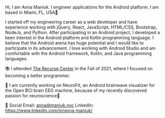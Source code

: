 Hi, I am Anna Maniuk. I engineer applications for the Android platform.  I am based in Miami, FL, USA🌴

I started off my engineering career as a web developer and have experience working with jQuery, React, JavaScript, HTML/CSS, Bootstrap, NodeJs, and Python. After participating in an Android project, I developed a keen interest in the Android platform and Kotlin programming language. I believe that the Android arena has huge potential and I would like to participate in its advancement. I love working with Android Studio and am comfortable with the Android framework, Kotlin, and Java programming languages. 

📚 I attended [The Recurse Center](https://www.recurse.com/) in the Fall of 2021, where I focused on becoming a better programmer.

🔨 I am currently working on NeuroFit, an Android brainwave visualizer for the Open BCI brain EEG machine, because of my recently discovered passion for neuroscience🧠

🤝 Social
Email: anna@maniuk.nyc
LinkedIn: https://www.linkedin.com/in/anna-maniuk/
